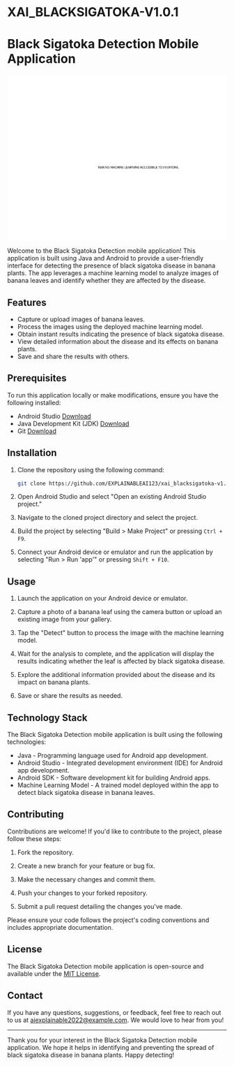 # XAI_BLACKSIGATOKA-V1.0.1
# Black Sigatoka Detection Mobile Application

![App Logo](/app/src/main/res/drawable/xai_logo1.png)

Welcome to the Black Sigatoka Detection mobile application! This application is built using Java and Android to provide a user-friendly interface for detecting the presence of black sigatoka disease in banana plants. The app leverages a machine learning model to analyze images of banana leaves and identify whether they are affected by the disease.

## Features

- Capture or upload images of banana leaves.
- Process the images using the deployed machine learning model.
- Obtain instant results indicating the presence of black sigatoka disease.
- View detailed information about the disease and its effects on banana plants.
- Save and share the results with others.

## Prerequisites

To run this application locally or make modifications, ensure you have the following installed:

- Android Studio [Download](https://developer.android.com/studio)
- Java Development Kit (JDK) [Download](https://www.oracle.com/java/technologies/javase-jdk11-downloads.html)
- Git [Download](https://git-scm.com/downloads)

## Installation

1. Clone the repository using the following command:

   ```bash
   git clone https://github.com/EXPLAINABLEAI123/xai_blacksigatoka-v1.0.1.git
   ```

2. Open Android Studio and select "Open an existing Android Studio project."

3. Navigate to the cloned project directory and select the project.

4. Build the project by selecting "Build > Make Project" or pressing `Ctrl + F9`.

5. Connect your Android device or emulator and run the application by selecting "Run > Run 'app'" or pressing `Shift + F10`.

## Usage

1. Launch the application on your Android device or emulator.

2. Capture a photo of a banana leaf using the camera button or upload an existing image from your gallery.

3. Tap the "Detect" button to process the image with the machine learning model.

4. Wait for the analysis to complete, and the application will display the results indicating whether the leaf is affected by black sigatoka disease.

5. Explore the additional information provided about the disease and its impact on banana plants.

6. Save or share the results as needed.

## Technology Stack

The Black Sigatoka Detection mobile application is built using the following technologies:

- Java - Programming language used for Android app development.
- Android Studio - Integrated development environment (IDE) for Android app development.
- Android SDK - Software development kit for building Android apps.
- Machine Learning Model - A trained model deployed within the app to detect black sigatoka disease in banana leaves.

## Contributing

Contributions are welcome! If you'd like to contribute to the project, please follow these steps:

1. Fork the repository.

2. Create a new branch for your feature or bug fix.

3. Make the necessary changes and commit them.

4. Push your changes to your forked repository.

5. Submit a pull request detailing the changes you've made.

Please ensure your code follows the project's coding conventions and includes appropriate documentation.

## License

The Black Sigatoka Detection mobile application is open-source and available under the [MIT License](LICENSE).

## Contact

If you have any questions, suggestions, or feedback, feel free to reach out to us at [aiexplainable2022@example.com](mailto:email@example.com). We would love to hear from you!

---

Thank you for your interest in the Black Sigatoka Detection mobile application. We hope it helps in identifying and preventing the spread of black sigatoka disease in banana plants. Happy detecting!
